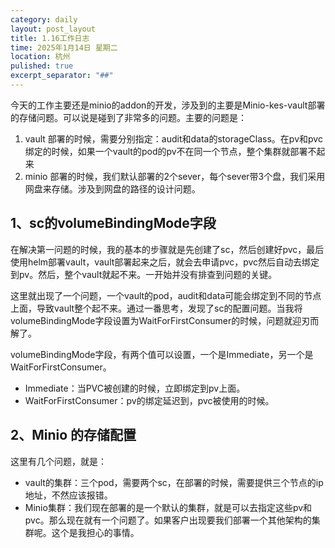 ```yaml
---
category: daily
layout: post_layout
title: 1.16工作日志
time: 2025年1月14日 星期二
location: 杭州
pulished: true
excerpt_separator: "##"
---
```


今天的工作主要还是minio的addon的开发，涉及到的主要是Minio-kes-vault部署的存储问题。可以说是碰到了非常多的问题。主要的问题是：

1. vault 部署的时候，需要分别指定：audit和data的storageClass。在pv和pvc绑定的时候，如果一个vault的pod的pv不在同一个节点，整个集群就部署不起来
2. minio 部署的时候，我们默认部署的2个sever，每个sever带3个盘，我们采用网盘来存储。涉及到网盘的路径的设计问题。

## 1、sc的volumeBindingMode字段

在解决第一问题的时候，我的基本的步骤就是先创建了sc，然后创建好pvc，最后使用helm部署vault，vault部署起来之后，就会去申请pvc，pvc然后自动去绑定到pv。然后，整个vault就起不来。一开始并没有排查到问题的关键。

这里就出现了一个问题，一个vault的pod，audit和data可能会绑定到不同的节点上面，导致vault整个起不来。通过一番思考，发现了sc的配置问题。当我将volumeBindingMode字段设置为WaitForFirstConsumer的时候，问题就迎刃而解了。

volumeBindingMode字段，有两个值可以设置，一个是Immediate，另一个是WaitForFirstConsumer。

- Immediate：当PVC被创建的时候，立即绑定到pv上面。
- WaitForFirstConsumer：pv的绑定延迟到，pvc被使用的时候。



## 2、Minio 的存储配置

这里有几个问题，就是：

- vault的集群：三个pod，需要两个sc，在部署的时候，需要提供三个节点的ip地址，不然应该报错。
- Minio集群：我们现在部署的是一个默认的集群，就是可以去指定这些pv和pvc。那么现在就有一个问题了。如果客户出现要我们部署一个其他架构的集群呢。这个是我担心的事情。



